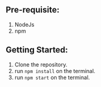 ## Pre-requisite:
  1. NodeJs
  2. npm 
  
## Getting Started:
  1. Clone the repository.
  2. run ```npm install``` on the terminal.
  3. run ```npm start``` on the terminal. 
